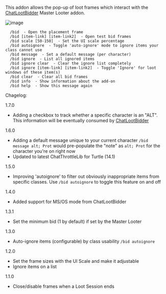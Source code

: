 This addon allows the pop-up of loot frames which interact with the [ChatLootBidder](https://github.com/trumpetx/ChatLootBidder)  Master Looter addon.

![image](https://github.com/trumpetx/NotChatLootBidder/assets/115343/425413b5-f34d-415a-b8e6-77a32354ec41)

```
  /bid  - Open the placement frame
  /bid [item-link] [item-link2]  - Open test bid frames
  /bid scale [50-150]  - Set the UI scale percentage
  /bid autoignore  - Toggle 'auto-ignore' mode to ignore items your class cannot use
  /bid message  - Set a default message (per character)
  /bid ignore  - List all ignored items
  /bid ignore clear  - Clear the ignore list completely
  /bid ignore [item-link] [item-link2]  - Toggle 'Ignore' for loot windows of these item(s)
  /bid clear  - Clear all bid frames
  /bid info  - Show information about the add-on
  /bid help  - Show this message again
```

Chagelog:

1.7.0
* Adding a checkbox to track whether a specific character is an "ALT".  This information will be eventually consumed by [ChatLootBidder](https://github.com/trumpetx/ChatLootBidder)

1.6.0
* Adding a default message unique to your current character `/bid message alt; Prot` would pre-populate the "note" as `alt; Prot` for the character you're on right now
* Updated to latest ChatThrottleLib for Turtle (14.1)

1.5.0
* Improving 'autoignore' to filter out obviously inappropriate items from specific classes.  Use `/bid autoignore` to toggle this feature on and off

1.4.0
* Added support for MS/OS mode from ChatLootBidder

1.3.1
* Set the minimum bid (1 by default) if set by the Master Looter

1.3.0
* Auto-ignore items (configurable) by class usability `/bid autoignore`

1.2.0
* Set the frame sizes with the UI Scale and make it adjustable
* Ignore items on a list

1.1.0
* Close/disable frames when a Loot Session ends
